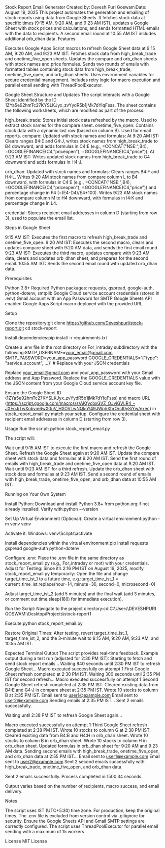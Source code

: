 Stock Report Email Generator
Created by: Devesh Puri GoswamiDate: August 19, 2025
This project automates the generation and emailing of stock reports using data from Google Sheets. It fetches stock data at specific times (9:15 AM, 9:20 AM, and 9:23 AM IST), updates a Google Sheet with stock prices and calculations, and sends formatted HTML emails with the data to recipients. A second email round at 10:55 AM IST includes additional orb_dhan data.
Features

Executes Google Apps Script macros to refresh Google Sheet data at 9:15 AM, 9:20 AM, and 9:23 AM IST.
Fetches stock data from high_break_trade and onetime_five_open sheets.
Updates the compare and orb_dhan sheets with stock names and price formulas.
Sends two rounds of emails with formatted tables containing stock data from high_break_trade, onetime_five_open, and orb_dhan sheets.
Uses environment variables for secure credential management.
Includes retry logic for macro execution and parallel email sending with ThreadPoolExecutor.

Google Sheet Structure and Updates
The script interacts with a Google Sheet identified by the ID 1ZYa5e92hmTc27KYSLKJyx_zvYydR5b1jMk7dYIqFsss. The sheet contains the following worksheets, which are modified as part of the process:

high_break_trade: Stores initial stock data refreshed by the macro. Used to extract stock names for the compare sheet.
onetime_five_open: Contains stock data with a dynamic last row (based on column B). Used for email reports.
compare: Updated with stock names and formulas:
At 9:20 AM IST: Clears ranges B4:E and G4:J, writes stock names from high_break_trade to B4 downward, and adds formulas in C4:E (e.g., =CONCAT("NSE:",B4), =GOOGLEFINANCE(C4,"priceopen"), =GOOGLEFINANCE(C4,"price")).
At 9:23 AM IST: Writes updated stock names from high_break_trade to G4 downward and adds formulas in H4:J.


orb_dhan: Updated with stock names and formulas:
Clears ranges B4:F and H4:L.
Writes 9:20 AM stock names from compare column L to B4 downward, with formulas in C4:E (e.g., =CONCAT("NSE:",B4), =GOOGLEFINANCE(C4,"priceopen"), =GOOGLEFINANCE(C4,"price")) and percentage change in F4 (=(E4-D4)/E4*100).
Writes 9:23 AM stock names from compare column M to H4 downward, with formulas in I4:K and percentage change in L4.


credential: Stores recipient email addresses in column D (starting from row 3), used to populate the email list.

Steps in Google Sheet

9:15 AM IST: Executes the first macro to refresh high_break_trade and onetime_five_open.
9:20 AM IST: Executes the second macro, clears and updates compare sheet with 9:20 AM data, and sends the first email round.
9:23 AM IST: Executes the third macro, updates compare with 9:23 AM data, clears and updates orb_dhan sheet, and prepares for the second email.
10:55 AM IST: Sends the second email round with updated orb_dhan data.

Prerequisites

Python 3.8+
Required Python packages: requests, gspread, google-auth, python-dotenv, smtplib
Google Cloud service account credentials (stored in .env)
Gmail account with an App Password for SMTP
Google Sheets API enabled
Google Apps Script macro deployed with the provided URL

Setup

Clone the repository:git clone https://github.com/Deveshpuri/stock-report.git
cd stock-report


Install dependencies:pip install -r requirements.txt


Create a .env file in the root directory or For_intraday subdirectory with the following:SMTP_USERNAME=your_email@gmail.com
SMTP_PASSWORD=your_app_password
GOOGLE_CREDENTIALS='{"type": "service_account", ...}'  # Replace with your JSON credentials


Replace your_email@gmail.com and your_app_password with your Gmail address and App Password.
Replace the GOOGLE_CREDENTIALS value with the JSON content from your Google Cloud service account key file.


Ensure the Google Sheet ID (1ZYa5e92hmTc27KYSLKJyx_zvYydR5b1jMk7dYIqFsss) and macro URL (https://script.google.com/macros/s/AKfycbxGVZ_OJviGVLR4_-JXEoJjTwXobvm6wX0uV_HXOVLwNQkoY49JWphXhrOrcI0ySiYw/exec) in stock_report_email.py match your setup.
Configure the credential sheet with recipient email addresses in column D (starting from row 3).

Usage
Run the script:
python stock_report_email.py

The script will:

Wait until 9:15 AM IST to execute the first macro and refresh the Google Sheet.
Refresh the Google Sheet again at 9:20 AM IST.
Update the compare sheet with stock data and formulas at 9:20 AM IST.
Send the first round of emails with high_break_trade and onetime_five_open data at 9:20 AM IST.
Wait until 9:23 AM IST for a third refresh.
Update the orb_dhan sheet with stock data and formulas at 9:23 AM IST.
Send a second round of emails with high_break_trade, onetime_five_open, and orb_dhan data at 10:55 AM IST.

Running on Your Own System

Install Python: Download and install Python 3.8+ from python.org if not already installed. Verify with:python --version


Set Up Virtual Environment (Optional):
Create a virtual environment:python -m venv venv


Activate it:
Windows: venv\Scripts\activate


Install dependencies within the virtual environment:pip install requests gspread google-auth python-dotenv




Configure .env: Place the .env file in the same directory as stock_report_email.py (e.g., For_intraday or root) with your credentials.
Adjust for Testing: Since it’s 2:16 PM IST on August 19, 2025, modify stock_report_email.py temporarily:
Open the file and change target_time_ist_1 to a future time, e.g.:target_time_ist_1 = current_time_ist.replace(hour=14, minute=30, second=0, microsecond=0)


Adjust target_time_ist_2 (add 5 minutes) and the final wait (add 3 minutes, or comment out time.sleep(180) for immediate execution).


Run the Script:
Navigate to the project directory:cd C:\Users\DEVESHPURI GOSWAMI\Desktop\Projects\stock-report1


Execute:python stock_report_email.py




Restore Original Times: After testing, revert target_time_ist_1, target_time_ist_2, and the 3-minute wait to 9:15 AM, 9:20 AM, 9:23 AM, and 10:55 AM IST.

Expected Terminal Output
The script provides real-time feedback. Example output during a test run (adjusted for 2:30 PM IST):
Starting to fetch and send stock report emails...
Waiting 840 seconds until 2:30 PM IST to refresh Google Sheet...
Macro executed successfully on attempt 1
First Google Sheet refresh completed at 2:30 PM IST.
Waiting 300 seconds until 2:35 PM IST for second refresh...
Macro executed successfully on attempt 1
Second Google Sheet refresh completed at 2:35 PM IST.
Cleared existing data from B4:E and G4:J in compare sheet at 2:35 PM IST.
Wrote 10 stocks to column B at 2:35 PM IST.
Email sent to user1@example.com
Email sent to user2@example.com
Sending emails at 2:35 PM IST...
Sent 2 emails successfully.

Waiting until 2:38 PM IST to refresh Google Sheet again...

Macro executed successfully on attempt 1
Third Google Sheet refresh completed at 2:38 PM IST.
Wrote 10 stocks to column G at 2:38 PM IST.
Cleared existing data from B4:B and H4:H in orb_dhan sheet.
Wrote 10 stocks to column B in orb_dhan sheet.
Wrote 10 stocks to column H in orb_dhan sheet.
Updated formulas in orb_dhan sheet for 9:20 AM and 9:23 AM data.
Sending second emails with high_break_trade, onetime_five_open, and orb_dhan data at 2:55 PM IST...
Email sent to user1@example.com
Email sent to user2@example.com
Sent 2 second emails successfully with high_break_trade, onetime_five_open, and orb_dhan data.

Sent 2 emails successfully. Process completed in 1500.34 seconds.


Output varies based on the number of recipients, macro success, and email delivery.

Notes

The script uses IST (UTC+5:30) time zone. For production, keep the original times.
The .env file is excluded from version control via .gitignore for security.
Ensure the Google Sheets API and Gmail SMTP settings are correctly configured.
The script uses ThreadPoolExecutor for parallel email sending with a maximum of 15 workers.

License
MIT License